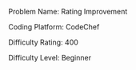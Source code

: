 Problem Name: Rating Improvement

Coding Platform: CodeChef

Difficulty Rating: 400

Difficulty Level: Beginner
